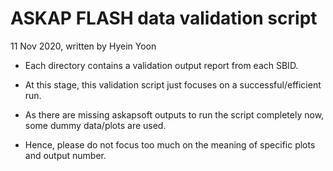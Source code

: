 # ASKAP FLASH data validation script

11 Nov 2020, written by Hyein Yoon

- Each directory contains a validation output report from each SBID.

- At this stage, this validation script just focuses on a successful/efficient run.

- As there are missing askapsoft outputs to run the script completely now, some dummy data/plots are used. 

- Hence, please do not focus too much on the meaning of specific plots and output number. 
